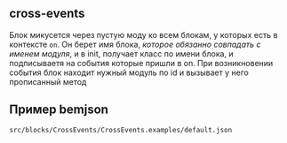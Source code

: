 ## cross-events

Блок микусется через пустую моду ко всем блокам, у которых есть в контексте `on`.
Он берет имя блока, *которое обязанно совпадать с именем модуля*, и в init, получает класс по имени блока, и подписываетя на события которые пришли в on.
При возникновении события блок находит нужный модуль по id и вызывает у него прописанный метод

## Пример bemjson

`src/blocks/CrossEvents/CrossEvents.examples/default.json`

